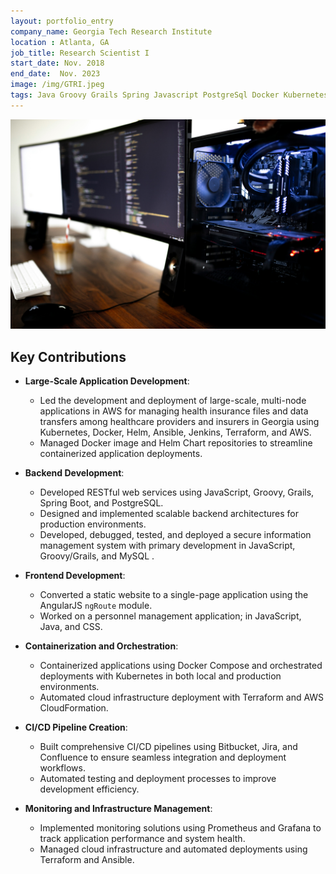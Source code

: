 ```yaml
---
layout: portfolio_entry
company_name: Georgia Tech Research Institute
location : Atlanta, GA
job_title: Research Scientist I
start_date: Nov. 2018
end_date:  Nov. 2023
image: /img/GTRI.jpeg
tags: Java Groovy Grails Spring Javascript PostgreSql Docker Kubernetes Helm AWS CloudFormation Terraform Ansible Jenkins Rancher Prometheus Grafana
---
```


![Portfolio Item](/assets/img/caspar-camille-rubin-7SDoly3FV_0-unsplash.jpg)

## Key Contributions

- **Large-Scale Application Development**:
  - Led the development and deployment of large-scale, multi-node applications in AWS for managing health insurance files and data transfers among healthcare providers and insurers in Georgia using Kubernetes, Docker, Helm, Ansible, Jenkins, Terraform, and AWS.
  - Managed Docker image and Helm Chart repositories to streamline containerized application deployments.
  
- **Backend Development**:
  - Developed RESTful web services using JavaScript, Groovy, Grails, Spring Boot, and PostgreSQL.
  - Designed and implemented scalable backend architectures for production environments.
  - Developed, debugged, tested, and deployed a secure information management system with primary development in JavaScript, Groovy/Grails, and MySQL .

- **Frontend Development**:
  - Converted a static website to a single-page application using the AngularJS `ngRoute` module.
  - Worked on a personnel management application;  in JavaScript, Java, and CSS.

- **Containerization and Orchestration**:
  - Containerized applications using Docker Compose and orchestrated deployments with Kubernetes in both local and production environments.
  - Automated cloud infrastructure deployment with Terraform and AWS CloudFormation.

- **CI/CD Pipeline Creation**:
  - Built comprehensive CI/CD pipelines using Bitbucket, Jira, and Confluence to ensure seamless integration and deployment workflows.
  - Automated testing and deployment processes to improve development efficiency.

- **Monitoring and Infrastructure Management**:
  - Implemented monitoring solutions using Prometheus and Grafana to track application performance and system health.
  - Managed cloud infrastructure and automated deployments using Terraform and Ansible.
